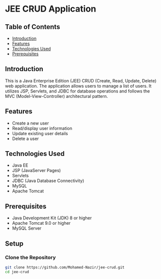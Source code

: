 # JEE CRUD Application

## Table of Contents
- [Introduction](#introduction)
- [Features](#features)
- [Technologies Used](#technologies-used)
- [Prerequisites](#prerequisites)

## Introduction
This is a Java Enterprise Edition (JEE) CRUD (Create, Read, Update, Delete) web application. The application allows users to manage a list of users. It utilizes JSP, Servlets, and JDBC for database operations and follows the MVC (Model-View-Controller) architectural pattern.

## Features
- Create a new user
- Read/display user information
- Update existing user details
- Delete a user

## Technologies Used
- Java EE
- JSP (JavaServer Pages)
- Servlets
- JDBC (Java Database Connectivity)
- MySQL
- Apache Tomcat

## Prerequisites
- Java Development Kit (JDK) 8 or higher
- Apache Tomcat 9.0 or higher
- MySQL Server

## Setup

### Clone the Repository
```sh
git clone https://github.com/Mohamed-Nazir/jee-crud.git
cd jee-crud
